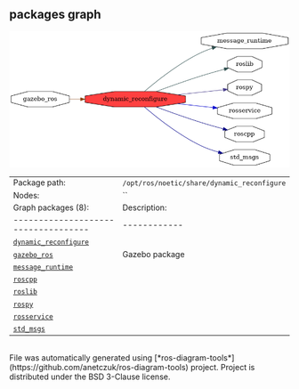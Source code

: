 <!--
File was automatically generated using 'ros-diagram-tools' project.
Project is distributed under the BSD 3-Clause license.
-->

## packages graph

[![dynamic_reconfigure](dynamic_reconfigure.png "dynamic_reconfigure")](dynamic_reconfigure.png)

|     |     |
| --- | --- |
| Package path: | `/opt/ros/noetic/share/dynamic_reconfigure` |
| Nodes: | `` |
| Graph packages (8): | Description: |
| ----------------------------------- | ------------ |
| [`dynamic_reconfigure`](dynamic_reconfigure.html) |  |
| [`gazebo_ros`](gazebo_ros.html) | Gazebo package |
| [`message_runtime`](message_runtime.html) |  |
| [`roscpp`](roscpp.html) |  |
| [`roslib`](roslib.html) |  |
| [`rospy`](rospy.html) |  |
| [`rosservice`](rosservice.html) |  |
| [`std_msgs`](std_msgs.html) |  |


</br>
File was automatically generated using [*ros-diagram-tools*](https://github.com/anetczuk/ros-diagram-tools) project.
Project is distributed under the BSD 3-Clause license.
